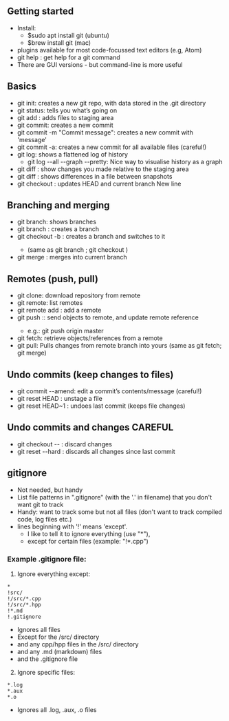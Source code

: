 ## Getting started
  * Install:
     * $sudo apt install git    (ubuntu)
     * $brew install git        (mac)
  * plugins available for most code-focussed text editors (e.g, Atom)
  * git help <command>: get help for a git command
  * There are GUI versions - but command-line is more useful

## Basics
  * git init: creates a new git repo, with data stored in the .git directory
  * git status: tells you what’s going on
  * git add <filename>: adds files to staging area
  * git commit: creates a new commit
  * git commit -m "Commit message": creates a new commit with 'message'
  * git commit -a: creates a new commit for all available files (careful!)
  * git log: shows a flattened log of history
     * git log --all --graph --pretty: Nice way to visualise history as a graph
  * git diff <filename>: show changes you made relative to the staging area
  * git diff <revision> <filename>: shows differences in a file between snapshots
  * git checkout <revision>: updates HEAD and current branch
  New line

## Branching and merging
  * git branch: shows branches
  * git branch <name>: creates a branch
  * git checkout -b <name>: creates a branch and switches to it
     * (same as git branch <name>; git checkout <name>)
  * git merge <revision>: merges into current branch

## Remotes (push, pull)
  * git clone: download repository from remote
  * git remote: list remotes
  * git remote add <name> <url>: add a remote
  * git push <remote> <local branch>:<remote branch>: send objects to remote, and update remote reference
    * e.g.: git push origin master
  * git fetch: retrieve objects/references from a remote
  * git pull: Pulls changes from remote branch into yours (same as git fetch; git merge)

## Undo commits (keep changes to files)
  * git commit --amend: edit a commit’s contents/message (careful!)
  * git reset HEAD <file>: unstage a file
  * git reset HEAD~1 : undoes last commit (keeps file changes)

## Undo commits and changes **CAREFUL**
  * git checkout -- <file>: discard changes
  * git reset --hard : discards all changes since last commit


## gitignore
  * Not needed, but handy
  * List file patterns in ".gitignore" (with the '.' in filename) that you don't want git to track
  * Handy: want to track some but not all files (don't want to track compiled code, log files etc.)
  * lines beginning with '!' means 'except'.
    * I like to tell it to ignore everything (use "*"),
    * except for certain files (example: "!*.cpp")


### Example .gitignore file:

 1) Ignore everything except:

```
*
!src/
!/src/*.cpp
!/src/*.hpp
!*.md
!.gitignore
```

 * Ignores all files
 * Except for the /src/ directory
 * and any cpp/hpp files in the /src/ directory
 * and any .md (markdown) files
 * and the .gitignore file

 2) Ignore specific files:

```
*.log
*.aux
*.o
```

 * Ignores all .log, .aux, .o files
